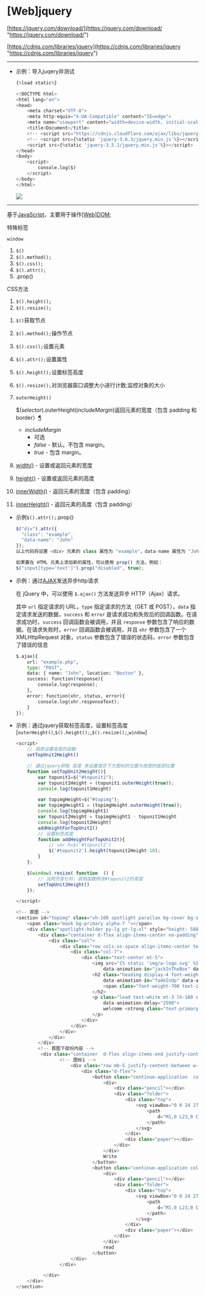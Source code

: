 # \[Web]jquery

[https://jquery.com/download/](https://jquery.com/download/ "https://jquery.com/download/")

[https://cdnjs.com/libraries/jquery](https://cdnjs.com/libraries/jquery "https://cdnjs.com/libraries/jquery")

***

-   示例：导入juqery并测试
    ```python
    {%load static%}

    <!DOCTYPE html>
    <html lang="en">
    <head>
        <meta charset="UTF-8">
        <meta http-equiv="X-UA-Compatible" content="IE=edge">
        <meta name="viewport" content="width=device-width, initial-scale=1.0">
        <title>Document</title>
        <!-- <script src="https://cdnjs.cloudflare.com/ajax/libs/jquery/3.6.3/jquery.min.js" ></script> -->
        <!-- <script src={%static 'jquery-3.6.3/jquery.min.js'%}></script> -->
        <script src={%static 'jquery-3.5.1/jquery.min.js'%}></script>
    </head>
    <body>
        <script>
            console.log($)
        </script>
    </body>
    </html>

    ```
    ![](../image/image_hicS4K_xgH.png)

***

基于[JavaScript](JavaScript_w7M7UmgSNLmfSHDWMLjuEi.md "JavaScript")，主要用于操作[\[Web\]DOM](\[Web]DOM_hA1J7qvXNRdJxg7CoGu7X.md "\[Web]DOM");

特殊标签

`window`



1.  `$()`
2.  `$().method();`
3.  `$().css();`
4.  `$().attr();`
5.  .prop()

CSS方法

1.  `$().height();`
2.  `$().resize();`

<!---->

1.  `$()`获取节点
2.  `$().method();`操作节点
3.  `$().css();`设置元素
4.  `$().attr();`设置属性



1.  `$().height();`设置标签高度
2.  `$().resize();`对浏览器窗口调整大小进行计数;监控对象的大小





1.  `outerHeight()`

    \$(*selector*).outerHeight(*includeMargin*)返回元素的宽度（包含 padding 和 border）[¶](https://www.runoob.com/jquery/html-outerwidth.html "¶")
    -   *includeMargin*
        -   可选
        -   *false* - 默认。不包含 margin。
        -   *true* - 包含 margin。
2.  [width()](https://www.runoob.com/jquery/css-width.html "width()") - 设置或返回元素的宽度
3.  [height()](https://www.runoob.com/jquery/css-height.html "height()") - 设置或返回元素的高度
4.  [innerWidth()](https://www.runoob.com/jquery/html-innerwidth.html "innerWidth()") - 返回元素的宽度（包含 padding）
5.  [innerHeight()](https://www.runoob.com/jquery/html-innerheight.html "innerHeight()") - 返回元素的高度（包含 padding）





-   示例`$().attr();`.prop()
    ```javascript
    $("div").attr({
      "class": "example",
      "data-name": "John"
    });
    以上代码将设置 <div> 元素的 class 属性为 "example"，data-name 属性为 "John"。

    如果要在 HTML 元素上添加新的属性，可以使用 prop() 方法，例如：
    $("input[type='text']").prop("disabled", true);

    ```
-   示例：通过[AJAX](AJAX_wHuD3kDmRw9xCz51ifFezV.md "AJAX")发送异步http请求&#x20;

    在 jQuery 中，可以使用 `$.ajax()` 方法发送异步 HTTP（Ajax）请求。

    其中 `url` 指定请求的 URL，`type` 指定请求的方法（GET 或 POST），`data` 指定请求发送的数据，`success` 和 `error` 是请求成功和失败后的回调函数。在请求成功时，`success` 回调函数会被调用，并且 `response` 参数包含了响应的数据。在请求失败时，`error` 回调函数会被调用，并且 `xhr` 参数包含了一个 XMLHttpRequest 对象，`status` 参数包含了错误的状态码，`error` 参数包含了错误的信息
    ```python
    $.ajax({
        url: "example.php",
        type: "POST",
        data: { name: "John", location: "Boston" },
        success: function(response){
            console.log(response);
        },
        error: function(xhr, status, error){
            console.log(xhr.responseText);
        }
    });
    ```
-   示例：通过jquery获取标签高度，设置标签高度 \[`outerHeight()`,`$().height();`,`$().resize();`,`window`]
    ```javascript
    <script>
        // 调用设置高度的函数
        setTopUnit2Height()

        // 通过jquery获取 高度 来设置首页下方图标的位置为首图的底部位置
        function setTopUnit2Height(){
            var topunit1=$("#topunit1");
            var topunit1Height = (topunit1.outerHeight(true));
            console.log(topunit1Height)

            var topimgHeight=$("#topimg");
            var topimgHeight1 = (topimgHeight.outerHeight(true));
            console.log(topimgHeight1)
            var topunit2Height = topimgHeight1 - topunit1Height
            console.log(topunit2Height)
            addHeightForTopUnit2()
            // 设置标签高度
            function addHeightForTopUnit2(){
                // var h=$('#topunit2')
                $('#topunit2').height(topunit2Height-10);
            }
        };

        $(window).resize( function  () {
            // 当网页变化时，调用函数修改#topunit2的高度
            setTopUnit2Height()
        });

    </script>
    ```

    ```javascript
    <!-- 首图 -->
    <section id="topimg" class="vh-100 spotlight parallax bg-cover bg-size--cover" data-spotlight="fullscreen">
        <span class="mask bg-primary alpha-7 "></span>
        <div class="spotlight-holder py-lg pt-lg-xl" style="height: 588px;">
            <div class="container d-flex align-items-center no-padding" id="topunit1">
                <div class="col">
                    <div class="row cols-xs-space align-items-center text-center text-md-left justify-content-center">
                        <div class="col-7">
                            <div class="text-center mt-5">
                                <img src="{% static 'img/w-logo.svg' %}" style="width: 200px;" class="img-fluid animated"
                                    data-animation-in="jackInTheBox" data-animation-delay="1000">
                                <h2 class="heading display-4 font-weight-400 text-white mt-5 animated"
                                    data-animation-in="fadeInUp" data-animation-delay="2000">
                                    <span class="font-weight-700 text-info">Qusay</span> Site
                                </h2>
                                <p class="lead text-white mt-3 lh-180 c-white animated" data-animation-in="fadeInUp"
                                    data-animation-delay="2500">
                                    welcome <strong class="text-primary"">(๑‾ ꇴ ‾๑)</strong>
                                </p>
                            </div>
                        </div>
                    </div>
                </div>
            </div>
            <!-- 首图下部份内容 -->
             <div class="container  d-flex align-items-end justify-content-center" id="topunit2">
                    <!-- 图标1 -->
                        <div class="row mb-5 justify-content-between w-20">
                            <div class="d-flex">
                                <button class="continue-application  col-sm-6 m-1">
                                    <div>
                                        <div class="pencil"></div>
                                        <div class="folder">
                                            <div class="top">
                                                <svg viewBox="0 0 24 27">
                                                    <path
                                                        d="M1,0 L23,0 C23.5522847,-1.01453063e-16 24,0.44771525 24,1 L24,8.17157288 C24,8.70200585 23.7892863,9.21071368 23.4142136,9.58578644 L20.5857864,12.4142136 C20.2107137,12.7892863 20,13.2979941 20,13.8284271 L20,26 C20,26.5522847 19.5522847,27 19,27 L1,27 C0.44771525,27 6.76353751e-17,26.5522847 0,26 L0,1 C-6.76353751e-17,0.44771525 0.44771525,1.01453063e-16 1,0 Z">
                                                    </path>
                                                </svg>
                                            </div>
                                            <div class="paper"></div>
                                        </div>
                                    </div>
                                    Write
                                </button>
                                <button class="continue-application col-sm-6 m-1">
                                    <div>
                                        <div class="pencil"></div>
                                        <div class="folder">
                                            <div class="top">
                                                <svg viewBox="0 0 24 27">
                                                    <path
                                                        d="M1,0 L23,0 C23.5522847,-1.01453063e-16 24,0.44771525 24,1 L24,8.17157288 C24,8.70200585 23.7892863,9.21071368 23.4142136,9.58578644 L20.5857864,12.4142136 C20.2107137,12.7892863 20,13.2979941 20,13.8284271 L20,26 C20,26.5522847 19.5522847,27 19,27 L1,27 C0.44771525,27 6.76353751e-17,26.5522847 0,26 L0,1 C-6.76353751e-17,0.44771525 0.44771525,1.01453063e-16 1,0 Z">
                                                    </path>
                                                </svg>
                                            </div>
                                            <div class="paper"></div>
                                        </div>
                                    </div>
                                    read
                                </button>
                        </div>
                    </div>

              </div> 
        </div>
    </section>
    ```
